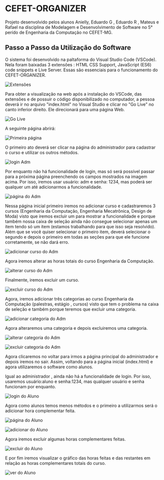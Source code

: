 # CEFET-ORGANIZER
Projeto desenvolvido pelos alunos Anielly, Eduardo G , Eduardo R , Mateus e Rafael na disciplina de Modelagem e Desenvolvimento de Software no 5° perído de Engenharia da Computação no CEFET-MG.

## Passo a Passo da Utilização do Software
O sistema foi desenvolvido na paltaforma do Visual Studio Code (VSCode). Nela foram baixadas 3 extensões : HTML CSS Support, JavaScript (ES6) code snippets e Live Server. Essas são essenciais para o funcionamento do CEFET-ORGANIZER. 

![Extensões](img/img1.jpeg)

Para obter a visualização na web após a instalação do VSCode, das extensões e de possuir o código disponibilizado no computador, a pessoa deverá ir no arquivo "index.html" no Visual Studio e clicar no "Go Live" no canto inferior direito. Ele direcionará para uma página Web.

![Go Live](img/img2.jpeg)

A seguinte página abrirá:

![Primeira página](img/img3.jpeg)

O primeiro ato deverá ser clicar na página do administrador para cadastrar o curso e utilizar os outros métodos.

![login Adm](img/img4.jpeg)

Por enquanto não há funcionalidade de login, mas só será possível passar para a próxima página preenchendo os campos mostrados na imagem acima. Por isso, iremos usar usuário: adm e senha: 1234, mas poderá ser qualquer um até adicionarmos a funcionalidade.

![página do Adm](img/img5.jpeg)

Nessa página inicial primeiro iremos no adicionar curso e cadastraremos 3 cursos (Engenharia da Computação, Engenharia Mecatrônica, Design de Moda) visto que iremos excluir um para mostrar a funcionalidade e porque também nossa caixa de seleção ainda não consegue selecionar apenas um item tendo só um item (estamos trabalhando para que isso seja resolvido). Além que se você quiser selecionar o primeiro item, deverá selecionar o segundo e depois o primeiro em todas as seções para que ele funcione corretamente, se não dará erro.

![adicionar curso do Adm](img/img6.jpeg)

Agora iremos alterar as horas totais do curso Engenharia da Computação.

![alterar curso do Adm](img/img7.jpeg)

Finalmente, iremos excluir um curso.

![excluir curso do Adm](img/img8.jpeg)

Agora, iremos adicionar três categorias ao curso Engenharia da Computação (palestras, estágio , cursos) visto que tem o problema na caixa de seleção e também porque teremos que excluir uma categoria.

![adicionar categoria do Adm](img/img9.jpeg)

Agora alteraremos uma categoria e depois excluiremos uma categoria.

![alterar categoria do Adm](img/img10.jpeg)

![excluir categoria do Adm](img/img11.jpeg)

Agora clicaremos no voltar para irmos a página principal do administrador e depois iremos no sair. Assim, voltando para a página inicial (index.html) e agora utilizaremos o software como alunos.

Igual ao administrador , ainda não há a funcionalidade de login. Por isso, usaremos usuário:aluno e senha:1234, mas qualquer usuário e senha funcionam por enquanto.

![login do Aluno](img/img12.jpeg)

Agora como alunos temos menos métodos e o primeiro a utilizarmos será o adicionar hora complementar feita.

![página do Aluno](img/img13.jpeg)

![adicionar do Aluno](img/img14.jpeg)

Agora iremos excluir algumas horas complementares feitas.

![excluir do Aluno](img/img15.jpeg)

E por fim iremos visualizar o gráfico das horas feitas e das restantes em relação as horas complementares totais do curso.

![ver do Aluno](img/img16.jpeg)